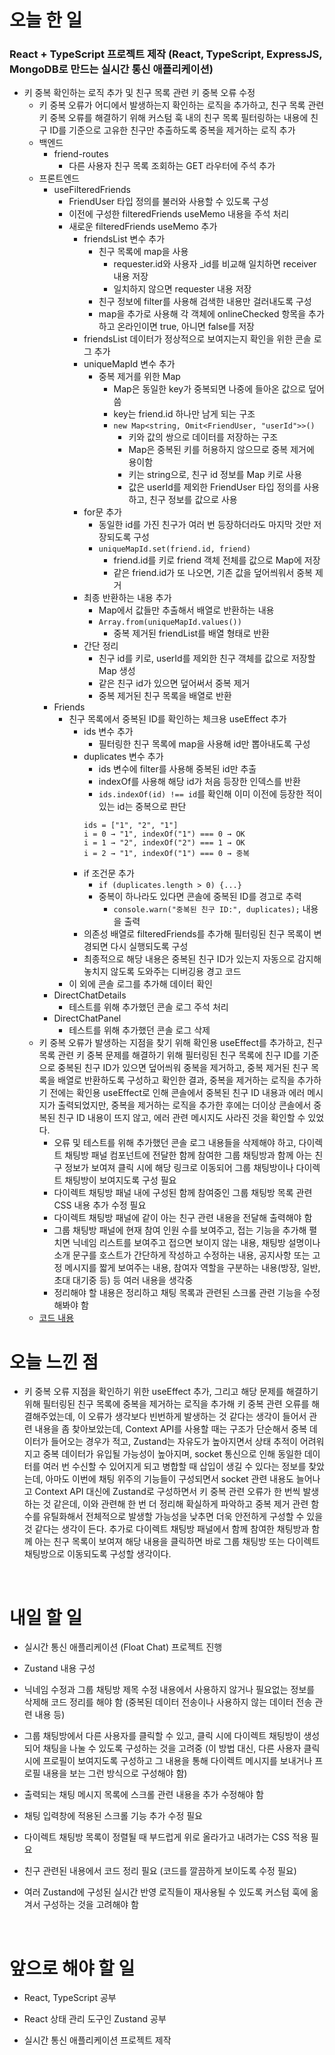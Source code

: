 # 오늘 한 일

### React + TypeScript 프로젝트 제작 (React, TypeScript, ExpressJS, MongoDB로 만드는 실시간 통신 애플리케이션)

- 키 중복 확인하는 로직 추가 및 친구 목록 관련 키 중복 오류 수정
  - 키 중복 오류가 어디에서 발생하는지 확인하는 로직을 추가하고, 친구 목록 관련 키 중복 오류를 해결하기 위해 커스텀 훅 내의 친구 목록 필터링하는 내용에 친구 ID를 기준으로 고유한 친구만 추출하도록 중복을 제거하는 로직 추가
  - 백엔드
    - friend-routes
      - 다른 사용자 친구 목록 조회하는 GET 라우터에 주석 추가
  - 프론트엔드
    - useFilteredFriends
      - FriendUser 타입 정의를 불러와 사용할 수 있도록 구성
      - 이전에 구성한 filteredFriends useMemo 내용을 주석 처리
      - 새로운 filteredFriends useMemo 추가
        - friendsList 변수 추가
          - 친구 목록에 map을 사용
            - requester.id와 사용자 \_id를 비교해 일치하면 receiver 내용 저장
            - 일치하지 않으면 requester 내용 저장
          - 친구 정보에 filter를 사용해 검색한 내용만 걸러내도록 구성
          - map을 추가로 사용해 각 객체에 onlineChecked 항목을 추가하고 온라인이면 true, 아니면 false를 저장
        - friendsList 데이터가 정상적으로 보여지는지 확인을 위한 콘솔 로그 추가
        - uniqueMapId 변수 추가
          - 중복 제거를 위한 Map
            - Map은 동일한 key가 중복되면 나중에 들아온 값으로 덮어씀
            - key는 friend.id 하나만 남게 되는 구조
            - `new Map<string, Omit<FriendUser, "userId">>()`
              - 키와 값의 쌍으로 데이터를 저장하는 구조
              - Map은 중복된 키를 허용하지 않으므로 중복 제거에 용이함
              - 키는 string으로, 친구 id 정보를 Map 키로 사용
              - 값은 userId를 제외한 FriendUser 타입 정의를 사용하고, 친구 정보를 값으로 사용
        - for문 추가
          - 동일한 id를 가진 친구가 여러 번 등장하더라도 마지막 것만 저장되도록 구성
          - `uniqueMapId.set(friend.id, friend)`
            - friend.id를 키로 friend 객체 전체를 값으로 Map에 저장
            - 같은 friend.id가 또 나오면, 기존 값을 덮어씌워서 중복 제거
        - 최종 반환하는 내용 추가
          - Map에서 값들만 추출해서 배열로 반환하는 내용
          - `Array.from(uniqueMapId.values())`
            - 중복 제거된 friendList를 배열 형태로 반환
        - 간단 정리
          - 친구 id를 키로, userId를 제외한 친구 객체를 값으로 저장할 Map 생성
          - 같은 친구 id가 있으면 덮어써서 중복 제거
          - 중복 제거된 친구 목록을 배열로 반환
    - Friends
      - 친구 목록에서 중복된 ID를 확인하는 체크용 useEffect 추가
        - ids 변수 추가
          - 필터링한 친구 목록에 map을 사용해 id만 뽑아내도록 구성
        - duplicates 변수 추가
          - ids 변수에 filter를 사용해 중복된 id만 추출
          - indexOf를 사용해 해당 id가 처음 등장한 인덱스를 반환
          - `ids.indexOf(id) !== id`를 확인해 이미 이전에 등장한 적이 있는 id는 중복으로 판단
          ```
          ids = ["1", "2", "1"]
          i = 0 → "1", indexOf("1") === 0 → OK
          i = 1 → "2", indexOf("2") === 1 → OK
          i = 2 → "1", indexOf("1") === 0 → 중복
          ```
        - if 조건문 추가
          - `if (duplicates.length > 0) {...}`
          - 중복이 하나라도 있다면 콘솔에 중복된 ID를 경고로 추력
            - `console.warn("중복된 친구 ID:", duplicates);` 내용을 출력
        - 의존성 배열로 filteredFriends를 추가해 필터링된 친구 목록이 변경되면 다시 실행되도록 구성
        - 최종적으로 해당 내용은 중복된 친구 ID가 있는지 자동으로 감지해 놓치지 않도록 도와주는 디버깅용 경고 코드
      - 이 외에 콘솔 로그를 추가해 데이터 확인
    - DirectChatDetails
      - 테스트를 위해 추가했던 콘솔 로그 주석 처리
    - DirectChatPanel
      - 테스트를 위해 추가했던 콘솔 로그 삭제
  - 키 중복 오류가 발생하는 지점을 찾기 위해 확인용 useEffect를 추가하고, 친구 목록 관련 키 중복 문제를 해결하기 위해 필터링된 친구 목록에 친구 ID를 기준으로 중복된 친구 ID가 있으면 덮어씌워 중복을 제거하고, 중복 제거된 친구 목록을 배열로 반환하도록 구성하고 확인한 결과, 중복을 제거하는 로직을 추가하기 전에는 확인용 useEffect로 인해 콘솔에서 중복된 친구 ID 내용과 에러 메시지가 출력되었지만, 중복을 제거하는 로직을 추가한 후에는 더이상 콘솔에서 중복된 친구 ID 내용이 뜨지 않고, 에러 관련 메시지도 사라진 것을 확인할 수 있었다.
    - 오류 및 테스트를 위해 추가했던 콘솔 로그 내용들을 삭제해야 하고, 다이렉트 채팅방 패널 컴포넌트에 전달한 함께 참여한 그룹 채팅방과 함께 아는 친구 정보가 보여져 클릭 시에 해당 링크로 이동되어 그룹 채팅방이나 다이렉트 채팅방이 보여지도록 구성 필요
    - 다이렉트 채팅방 패널 내에 구성된 함께 참여중인 그룹 채팅방 목록 관련 CSS 내용 추가 수정 필요
    - 다이렉트 채팅방 패널에 같이 아는 친구 관련 내용을 전달해 출력해야 함
    - 그룹 채팅방 패널에 현재 참여 인원 수를 보여주고, 접는 기능을 추가해 펼치면 닉네임 리스트를 보여주고 접으면 보이지 않는 내용, 채팅방 설명이나 소개 문구를 호스트가 간단하게 작성하고 수정하는 내용, 공지사항 또는 고정 메시지를 짧게 보여주는 내용, 참여자 역할을 구분하는 내용(방장, 일반, 초대 대기중 등) 등 여러 내용을 생각중
    - 정리해야 할 내용은 정리하고 채팅 목록과 관련된 스크롤 관련 기능을 수정해봐야 함
  - [코드 내용](https://github.com/jeongsangtae/float-chat/commit/92765786d174683ef7354a0295750c97cae88f2c)

# 오늘 느낀 점

- 키 중복 오류 지점을 확인하기 위한 useEffect 추가, 그리고 해당 문제를 해결하기 위해 필터링된 친구 목록에 중복을 제거하는 로직을 추가해 키 중복 관련 오류를 해결해주었는데, 이 오류가 생각보다 빈번하게 발생하는 것 같다는 생각이 들어서 관련 내용을 좀 찾아보았는데, Context API를 사용할 때는 구조가 단순해서 중복 데이터가 들어오는 경우가 적고, Zustand는 자유도가 높아지면서 상태 추적이 어려워지고 중복 데이터가 유입될 가능성이 높아지며, socket 통신으로 인해 동일한 데이터를 여러 번 수신할 수 있어지게 되고 병합할 때 삽입이 생길 수 있다는 정보를 찾았는데, 아마도 이번에 채팅 위주의 기능들이 구성되면서 socket 관련 내용도 늘어나고 Context API 대신에 Zustand로 구성하면서 키 중복 관련 오류가 한 번씩 발생하는 것 같은데, 이와 관련해 한 번 더 정리해 확실하게 파악하고 중복 제거 관련 함수를 유틸화해서 전체적으로 발생할 가능성을 낮추면 더욱 안전하게 구성할 수 있을 것 같다는 생각이 든다. 추가로 다이렉트 채팅방 패널에서 함께 참여한 채팅방과 함께 아는 친구 목록이 보여져 해당 내용을 클릭하면 바로 그룹 채팅방 또는 다이렉트 채팅방으로 이동되도록 구성할 생각이다.

<br />

# 내일 할 일

- 실시간 통신 애플리케이션 (Float Chat) 프로젝트 진행

- Zustand 내용 구성

- 닉네임 수정과 그룹 채팅방 제목 수정 내용에서 사용하지 않거나 필요없는 정보를 삭제해 코드 정리를 해야 함 (중복된 데이터 전송이나 사용하지 않는 데이터 전송 관련 내용 등)

- 그룹 채팅방에서 다른 사용자를 클릭할 수 있고, 클릭 시에 다이렉트 채팅방이 생성되어 채팅을 나눌 수 있도록 구성하는 것을 고려중 (이 방법 대신, 다른 사용자 클릭 시에 프로필이 보여지도록 구성하고 그 내용을 통해 다이렉트 메시지를 보내거나 프로필 내용을 보는 그런 방식으로 구성해야 함)

- 출력되는 채팅 메시지 목록에 스크롤 관련 내용을 추가 수정해야 함

- 채팅 입력창에 적용된 스크롤 기능 추가 수정 필요

- 다이렉트 채팅방 목록이 정렬될 때 부드럽게 위로 올라가고 내려가는 CSS 적용 필요

- 친구 관련된 내용에서 코드 정리 필요 (코드를 깔끔하게 보이도록 수정 필요)

- 여러 Zustand에 구성된 실시간 반영 로직들이 재사용될 수 있도록 커스텀 훅에 옮겨서 구성하는 것을 고려해야 함

<br />

# 앞으로 해야 할 일

- React, TypeScript 공부

- React 상태 관리 도구인 Zustand 공부

- 실시간 통신 애플리케이션 프로젝트 제작

